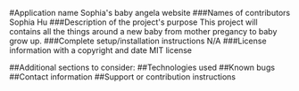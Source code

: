 #Application name
Sophia's baby angela website
###Names of contributors
Sophia Hu
###Description of the project's purpose
This project will contains all the things around a new baby from mother pregancy to baby grow up.
###Complete setup/installation instructions
N/A
###License information with a copyright and date
MIT license


##Additional sections to consider:
##Technologies used
##Known bugs
##Contact information
##Support or contribution instructions

